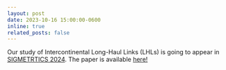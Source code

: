 ```yaml
---
layout: post
date: 2023-10-16 15:00:00-0600
inline: true
related_posts: false
---
```


Our study of Intercontinental Long-Haul Links (LHLs) is going to appear in [SIGMETRTICS 2024](https://www.sigmetrics.org/sigmetrics2024/). The paper is available [here!](asssets/pdf/papers/2024-sigmetrics-lhl-edge.pdf)

